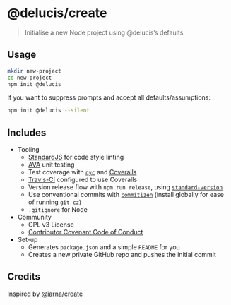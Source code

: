 # @delucis/create



> Initialise a new Node project using @delucis’s defaults

## Usage

```sh
mkdir new-project
cd new-project
npm init @delucis
```

If you want to suppress prompts and accept all defaults/assumptions:

```sh
npm init @delucis --silent
```

## Includes

- Tooling
  - [StandardJS](https://standardjs.com/) for code style linting
  - [AVA](https://github.com/avajs/ava) unit testing
  - Test coverage with [`nyc`](https://github.com/istanbuljs/nyc) and [Coveralls](https://coveralls.io/)
  - [Travis-CI](https://travis-ci.com/) configured to use Coveralls
  - Version release flow with `npm run release`, using [`standard-version`](https://github.com/conventional-changelog/standard-version)
  - Use conventional commits with [`commitizen`](http://commitizen.github.io/cz-cli/) (install globally for ease of running `git cz`)
  - `.gitignore` for Node
- Community
  - GPL v3 License
  - [Contributor Covenant Code of Conduct](https://www.contributor-covenant.org/)
- Set-up
  - Generates `package.json` and a simple `README` for you
  - Creates a new private GitHub repo and pushes the initial commit

## Credits

Inspired by [@iarna/create](https://github.com/iarna/iarna-create/)
